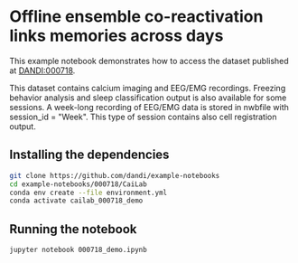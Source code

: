 # Offline ensemble co-reactivation links memories across days

This example notebook demonstrates how to access the dataset published at [DANDI:000718](https://dandiarchive.org/dandiset/000718/draft).

This dataset contains calcium imaging and EEG/EMG recordings. Freezing behavior analysis and sleep classification output is also available for some sessions.
A week-long recording of EEG/EMG data is stored in nwbfile with session_id = "Week". This type of session contains also cell registration output.

## Installing the dependencies

```bash
git clone https://github.com/dandi/example-notebooks
cd example-notebooks/000718/CaiLab
conda env create --file environment.yml
conda activate cailab_000718_demo
```

## Running the notebook

```bash
jupyter notebook 000718_demo.ipynb
```
